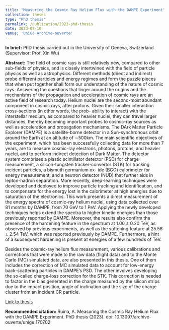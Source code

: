 ```yaml
---
title: "Measuring the Cosmic Ray Helium Flux with the DAMPE Experiment"
collection: theses
type: "PhD thesis"
permalink: /publication/2023-phd-thesis
date: 2023-08-10
venue: 'UniGe Archive-ouverte'
---
```


**In brief:** PhD thesis carried out in the University of Geneva, Switzerland (Supervisor: Prof. Xin Wu)

**Abstract:** The field of cosmic rays is still relatively new, compared to other sub-fields of physics, and is closely intertwined with the field of particle physics as well as astrophysics. Different methods (direct and indirect) probe different particles and energy regimes and form the puzzle pieces that when put together shall form our understanding of the nature of cosmic rays. Answering the questions that linger around the origins and the mechanisms of the propagation and acceleration of cosmic rays are an active field of research today.
Helium nuclei are the second-most abundant component in cosmic rays, after protons. Given their smaller interaction cross-sections (in other words, the prob- ability to interact) with the interstellar medium, as compared to heavier nuclei, they can travel larger distances, thereby becoming important probes to cosmic-ray sources as well as acceleration and propagation mechanisms. The DArk Matter Particle Explorer (DAMPE) is a satellite-borne detector in a Sun-synchronous orbit around the Earth at an altitude of ∼500km. The main scientific objectives of the experiment, which has been successfully collecting data for more than 7 years, are to measure cosmic-ray electrons, photons, protons, and heavier nuclei, and to perform indirect detection of Dark Matter. The detector system comprises a plastic scintillator detector (PSD) for charge measurement, a silicon-tungsten tracker-convertor (STK) for tracking incident particles, a bismuth germanium ox- ide (BGO) calorimeter for energy measurement, and a neutron detector (NUD) that further aids in lepton-hadron separation. More recently, deep-learning techniques were developed and deployed to improve particle tracking and identification, and to compensate for the energy lost in the calorimeter at high energies due to saturation of the electronics. This work presents a direct measurement of the energy spectra of cosmic-ray helium nuclei, using data collected over 81 months by DAMPE, from 70 GeV to 1 PeV. Applying the newly developed techniques helps extend the spectra to higher kinetic energies than those previously reported by DAMPE. Moreover, the results also confirm the presence of the hardening feature in the spectrum at 1.00 ± 0.20 TeV, as observed by previous experiments, as well as the softening feature at 25.56 ± 2.54 TeV, which was reported previously by DAMPE. Furthermore, a hint of a subsequent hardening is present at energies of a few hundreds of TeV.

Besides the cosmic-ray helium flux measurement, various calibrations and corrections that were made to the raw data (flight data) and to the Monte Carlo (MC) simulated data, are also presented in this thesis. One of them includes the correction of MC simulated data to account for low-energy back-scattering particles in DAMPE’s PSD. The other involves developing the so-called charge-loss correction for the STK. This correction is needed to factor in the bias generated in the charge measured by the silicon strips due to the impact position, angle of inclination and the size of the charge cluster from an incident CR particle.

[Link to thesis](https://archive-ouverte.unige.ch/unige:170702)

**Recommended citation:** Ruina, A. Measuring the Cosmic Ray Helium Flux with the DAMPE Experiment. PhD thesis (2023). doi: 10.13097/archive-ouverte/unige:170702
